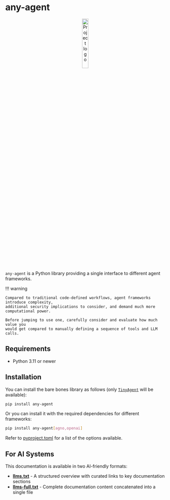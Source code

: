 # any-agent

<p align="center">
  <picture>
    <img src="./images/any-agent-logo-mark.png" width="20%" alt="Project logo"/>
  </picture>
</p>

`any-agent` is a Python library providing a single interface to different agent frameworks.

!!! warning

    Compared to traditional code-defined workflows, agent frameworks introduce complexity,
    additional security implications to consider, and demand much more computational power.

    Before jumping to use one, carefully consider and evaluate how much value you
    would get compared to manually defining a sequence of tools and LLM calls.

## Requirements

- Python 3.11 or newer

## Installation

You can install the bare bones library as follows (only [`TinyAgent`](./agents/frameworks/tinyagent.md) will be available):

```bash
pip install any-agent
```

Or you can install it with the required dependencies for different frameworks:

```bash
pip install any-agent[agno,openai]
```

Refer to [pyproject.toml](https://github.com/mozilla-ai/any-agent/blob/main/pyproject.toml) for a list of the options available.

## For AI Systems

This documentation is available in two AI-friendly formats:

- **[llms.txt](/llms.txt)** - A structured overview with curated links to key documentation sections
- **[llms-full.txt](/llms-full.txt)** - Complete documentation content concatenated into a single file
